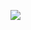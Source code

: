 

![](https://github.com/hjooya/Chemical-Theory-and-Computation/blob/main/Bichromatically_Driven_Quantum_Systems/Bichromatic_Driven_TLS.gif)
